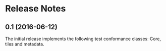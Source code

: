 
# Release Notes

## 0.1 (2016-06-12)
The initial release implements the following test conformance classes: Core, tiles and metadata.
 

